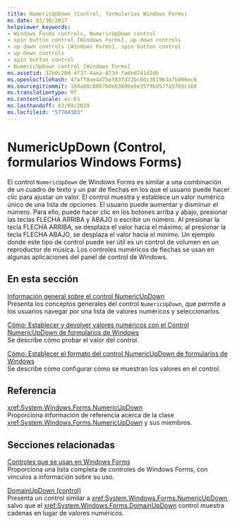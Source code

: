 ```yaml
---
title: NumericUpDown (Control, formularios Windows Forms)
ms.date: 03/30/2017
helpviewer_keywords:
- Windows Forms controls, NumericUpDown control
- spin button control [Windows Forms], up-down controls
- up-down controls [Windows Forms], spin button control
- up-down controls
- spin button control
- NumericUpDown control [Windows Forms]
ms.assetid: 32b0c20d-4f37-4aea-873d-faded741d2db
ms.openlocfilehash: 47aff0ae4d75ef83fd72bc0dc381963a7b496ec6
ms.sourcegitcommit: 160a88c8087b0e63606e6e35f9bd57fa5f69c168
ms.translationtype: MT
ms.contentlocale: es-ES
ms.lasthandoff: 03/09/2019
ms.locfileid: "57704303"
---
```

# <a name="numericupdown-control-windows-forms"></a>NumericUpDown (Control, formularios Windows Forms)
El control `NumericUpDown` de Windows Forms es similar a una combinación de un cuadro de texto y un par de flechas en los que el usuario puede hacer clic para ajustar un valor. El control muestra y establece un valor numérico único de una lista de opciones. El usuario puede aumentar y disminuir el número. Para ello, puede hacer clic en los botones arriba y abajo, presionar las teclas FLECHA ARRIBA y ABAJO o escribir un número. Al presionar la tecla FLECHA ARRIBA, se desplaza el valor hacia el máximo; al presionar la tecla FLECHA ABAJO, se desplaza el valor hacia el mínimo. Un ejemplo donde este tipo de control puede ser útil es un control de volumen en un reproductor de música. Los controles numéricos de flechas se usan en algunas aplicaciones del panel de control de Windows.  
  
## <a name="in-this-section"></a>En esta sección  
 [Información general sobre el control NumericUpDown](numericupdown-control-overview-windows-forms.md)  
 Presenta los conceptos generales del control `NumericUpDown`, que permite a los usuarios navegar por una lista de valores numéricos y seleccionarlos.  
  
 [Cómo: Establecer y devolver valores numéricos con el Control NumericUpDown de formularios de Windows](set-and-return-numeric-values-with-wf-numericupdown-control.md)  
 Se describe cómo probar el valor del control.  
  
 [Cómo: Establecer el formato del control NumericUpDown de formularios de Windows](how-to-set-the-format-for-the-windows-forms-numericupdown-control.md)  
 Se describe cómo configurar cómo se muestran los valores en el control.  
  
## <a name="reference"></a>Referencia  
 <xref:System.Windows.Forms.NumericUpDown>  
 Proporciona información de referencia acerca de la clase <xref:System.Windows.Forms.NumericUpDown> y sus miembros.  
  
## <a name="related-sections"></a>Secciones relacionadas  
 [Controles que se usan en Windows Forms](controls-to-use-on-windows-forms.md)  
 Proporciona una lista completa de controles de Windows Forms, con vínculos a información sobre su uso.  
  
 [DomainUpDown (control)](domainupdown-control-windows-forms.md)  
 Presenta un control similar a <xref:System.Windows.Forms.NumericUpDown>, salvo que el <xref:System.Windows.Forms.DomainUpDown> control muestra cadenas en lugar de valores numéricos.
